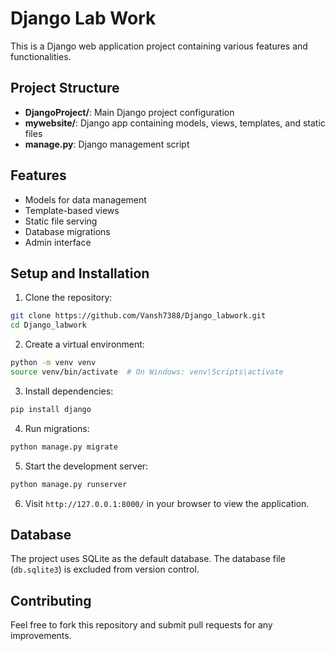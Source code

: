 # Django Lab Work

This is a Django web application project containing various features and functionalities.

## Project Structure

- **DjangoProject/**: Main Django project configuration
- **mywebsite/**: Django app containing models, views, templates, and static files
- **manage.py**: Django management script

## Features

- Models for data management
- Template-based views
- Static file serving
- Database migrations
- Admin interface

## Setup and Installation

1. Clone the repository:
```bash
git clone https://github.com/Vansh7388/Django_labwork.git
cd Django_labwork
```

2. Create a virtual environment:
```bash
python -m venv venv
source venv/bin/activate  # On Windows: venv\Scripts\activate
```

3. Install dependencies:
```bash
pip install django
```

4. Run migrations:
```bash
python manage.py migrate
```

5. Start the development server:
```bash
python manage.py runserver
```

6. Visit `http://127.0.0.1:8000/` in your browser to view the application.

## Database

The project uses SQLite as the default database. The database file (`db.sqlite3`) is excluded from version control.

## Contributing

Feel free to fork this repository and submit pull requests for any improvements.

